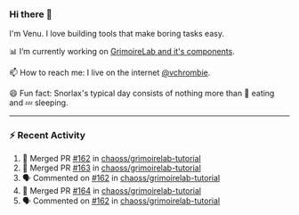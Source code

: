 ### Hi there 👋

I'm Venu. I love building tools that make boring tasks easy.

📊 I’m currently working on [GrimoireLab and it's components](https://chaoss.github.io/grimoirelab).

📫 How to reach me: I live on the internet [@vchrombie](https://www.google.co.in/search?q=vchrombie).

😄 Fun fact: Snorlax's typical day consists of nothing more than :doughnut: eating and :zzz: sleeping.

---

### :zap: Recent Activity

<!--START_SECTION:activity-->
1. 🎉 Merged PR [#162](https://github.com/chaoss/grimoirelab-tutorial/pull/162) in [chaoss/grimoirelab-tutorial](https://github.com/chaoss/grimoirelab-tutorial)
2. 🎉 Merged PR [#163](https://github.com/chaoss/grimoirelab-tutorial/pull/163) in [chaoss/grimoirelab-tutorial](https://github.com/chaoss/grimoirelab-tutorial)
3. 🗣 Commented on [#162](https://github.com/chaoss/grimoirelab-tutorial/issues/162) in [chaoss/grimoirelab-tutorial](https://github.com/chaoss/grimoirelab-tutorial)
4. 🎉 Merged PR [#164](https://github.com/chaoss/grimoirelab-tutorial/pull/164) in [chaoss/grimoirelab-tutorial](https://github.com/chaoss/grimoirelab-tutorial)
5. 🗣 Commented on [#162](https://github.com/chaoss/grimoirelab-tutorial/issues/162) in [chaoss/grimoirelab-tutorial](https://github.com/chaoss/grimoirelab-tutorial)
<!--END_SECTION:activity-->

<!--
**vchrombie/vchrombie** is a ✨ _special_ ✨ repository because its `README.md` (this file) appears on your GitHub profile.

Here are some ideas to get you started:

- 🔭 I’m currently working on ...
- 🌱 I’m currently learning ...
- 👯 I’m looking to collaborate on ...
- 🤔 I’m looking for help with ...
- 💬 Ask me about ...
- 📫 How to reach me: ...
- 😄 Pronouns: ...
- ⚡ Fun fact: ...
-->
